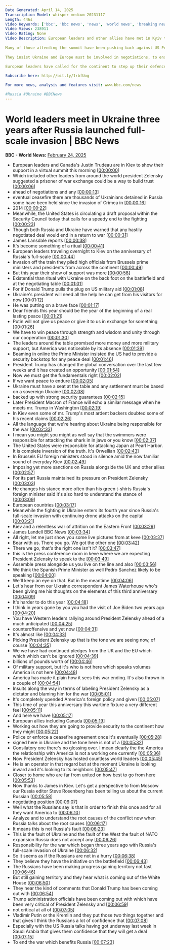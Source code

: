 ```yaml
---
Date Generated: April 14, 2025
Transcription Model: whisper medium 20231117
Length: 446s
Video Keywords: ['bbc', 'bbc news', 'news', 'world news', 'breaking news', 'us news', 'world', 'america', 'usa', 'usa news', 'india news']
Video Views: 238911
Video Rating: None
Video Description: European leaders and other allies have met in Kyiv to reaffirm their solidarity and to announce further support and sanctions on the third anniversary of Russia's full-scale invasion of Ukraine.
 
Many of those attending the summit have been pushing back against US President Donald Trump's unilateral decision to pursue direct peace talks with Moscow.
 
They insist Ukraine and Europe must be involved in negotiations, to ensure any settlement is durable and fair.
 
European leaders have called for the continent to step up their defence, to protect wider values of democracy and freedom from Russian aggression.

Subscribe here: http://bit.ly/1rbfUog

For more news, analysis and features visit: www.bbc.com/news 

#Russia #Ukraine #BBCNews
---
```


# World leaders meet in Ukraine three years after Russia launched full-scale invasion | BBC News
**BBC - World News:** [February 24, 2025](https://www.youtube.com/watch?v=f-S0IGnQgbg)
*  European leaders and Canada's Justin Trudeau are in Kiev to show their support in a virtual summit this morning [[00:00:00](https://www.youtube.com/watch?v=f-S0IGnQgbg&t=0.0s)]
*  Which included other leaders from around the world president Zelensky suggested a prisoner of war exchange could be a way to build trust [[00:00:06](https://www.youtube.com/watch?v=f-S0IGnQgbg&t=6.640000000000001s)]
*  ahead of negotiations and any [[00:00:13](https://www.youtube.com/watch?v=f-S0IGnQgbg&t=13.200000000000001s)]
*  eventual ceasefire there are thousands of Ukrainians detained in Russia some have been held since the invasion of Crimea in [[00:00:16](https://www.youtube.com/watch?v=f-S0IGnQgbg&t=16.04s)]
*  2014 [[00:00:22](https://www.youtube.com/watch?v=f-S0IGnQgbg&t=22.56s)]
*  Meanwhile, the United States is circulating a draft proposal within the Security Council today that calls for a speedy end to the fighting [[00:00:23](https://www.youtube.com/watch?v=f-S0IGnQgbg&t=23.72s)]
*  Though both Russia and Ukraine have warned that any hastily negotiated deal would end in a return to war [[00:00:31](https://www.youtube.com/watch?v=f-S0IGnQgbg&t=31.64s)]
*  James Lansdale reports [[00:00:38](https://www.youtube.com/watch?v=f-S0IGnQgbg&t=38.519999999999996s)]
*  It's become something of a ritual [[00:00:41](https://www.youtube.com/watch?v=f-S0IGnQgbg&t=41.72s)]
*  European leaders traveling overnight to Kiev on the anniversary of Russia's full-scale [[00:00:44](https://www.youtube.com/watch?v=f-S0IGnQgbg&t=44.480000000000004s)]
*  Invasion off the train they piled high officials from Brussels prime ministers and presidents from across the continent [[00:00:49](https://www.youtube.com/watch?v=f-S0IGnQgbg&t=49.36s)]
*  But this year their show of support was more [[00:00:58](https://www.youtube.com/watch?v=f-S0IGnQgbg&t=58.36s)]
*  Existential than ritual with Ukraine on the back foot on the battlefield and at the negotiating table [[00:01:01](https://www.youtube.com/watch?v=f-S0IGnQgbg&t=61.8s)]
*  For if Donald Trump pulls the plug on US military aid [[00:01:08](https://www.youtube.com/watch?v=f-S0IGnQgbg&t=68.72s)]
*  Ukraine's president will need all the help he can get from his visitors for now [[00:01:12](https://www.youtube.com/watch?v=f-S0IGnQgbg&t=72.28s)]
*  He was putting on a brave face [[00:01:17](https://www.youtube.com/watch?v=f-S0IGnQgbg&t=77.18s)]
*  Dear friends this year should be the year of the beginning of a real lasting peace [[00:01:21](https://www.youtube.com/watch?v=f-S0IGnQgbg&t=81.34s)]
*  Putin will not give us peace or give it to us in exchange for something [[00:01:26](https://www.youtube.com/watch?v=f-S0IGnQgbg&t=86.78s)]
*  We have to win peace through strength and wisdom and unity through our cooperation [[00:01:30](https://www.youtube.com/watch?v=f-S0IGnQgbg&t=90.86s)]
*  The leaders around the table promised more money and more military support, but America was noticeable by its absence [[00:01:39](https://www.youtube.com/watch?v=f-S0IGnQgbg&t=99.18s)]
*  Beaming in online the Prime Minister insisted the US had to provide a security backstop for any peace deal [[00:01:46](https://www.youtube.com/watch?v=f-S0IGnQgbg&t=106.54s)]
*  President Trump has changed the global conversation over the last few weeks and it has created an opportunity [[00:01:54](https://www.youtube.com/watch?v=f-S0IGnQgbg&t=114.14s)]
*  Now we must get the fundamentals right [[00:02:02](https://www.youtube.com/watch?v=f-S0IGnQgbg&t=122.06s)]
*  If we want peace to endure [[00:02:05](https://www.youtube.com/watch?v=f-S0IGnQgbg&t=125.53999999999999s)]
*  Ukraine must have a seat at the table and any settlement must be based on a sovereign Ukraine [[00:02:08](https://www.youtube.com/watch?v=f-S0IGnQgbg&t=128.7s)]
*  backed up with strong security guarantees [[00:02:15](https://www.youtube.com/watch?v=f-S0IGnQgbg&t=135.86s)]
*  Later President Macron of France will echo a similar message when he meets mr. Trump in Washington [[00:02:19](https://www.youtube.com/watch?v=f-S0IGnQgbg&t=139.74s)]
*  In Kiev even some of mr. Trump's most ardent backers doubted some of his recent claims [[00:02:26](https://www.youtube.com/watch?v=f-S0IGnQgbg&t=146.3s)]
*  All the language that we're hearing about Ukraine being responsible for the war [[00:02:33](https://www.youtube.com/watch?v=f-S0IGnQgbg&t=153.3s)]
*  I mean you might you might as well say that the swimmers were responsible for attacking the shark in in jaws or you know [[00:02:37](https://www.youtube.com/watch?v=f-S0IGnQgbg&t=157.9s)]
*  The United States were responsible for attacking Japan at Pearl Harbor. It is complete inversion of the truth. It's Orwellian [[00:02:43](https://www.youtube.com/watch?v=f-S0IGnQgbg&t=163.32s)]
*  In Brussels EU foreign ministers stood in silence amid the now familiar sound of everyday Kiev [[00:02:49](https://www.youtube.com/watch?v=f-S0IGnQgbg&t=169.68s)]
*  Imposing yet more sanctions on Russia alongside the UK and other allies [[00:02:57](https://www.youtube.com/watch?v=f-S0IGnQgbg&t=177.23999999999998s)]
*  For its part Russia maintained its pressure on President Zelensky [[00:03:03](https://www.youtube.com/watch?v=f-S0IGnQgbg&t=183.84s)]
*  He changes his stance more often than his green t-shirts Russia's foreign minister said it's also hard to understand the stance of [[00:03:09](https://www.youtube.com/watch?v=f-S0IGnQgbg&t=189.0s)]
*  European countries [[00:03:17](https://www.youtube.com/watch?v=f-S0IGnQgbg&t=197.64000000000001s)]
*  Meanwhile the fighting in Ukraine enters its fourth year since Russia's full-scale invasion with continuing drone attacks on the capital [[00:03:21](https://www.youtube.com/watch?v=f-S0IGnQgbg&t=201.36s)]
*  Kiev and a relentless war of attrition on the Eastern Front [[00:03:29](https://www.youtube.com/watch?v=f-S0IGnQgbg&t=209.64000000000001s)]
*  James Landell BBC News [[00:03:34](https://www.youtube.com/watch?v=f-S0IGnQgbg&t=214.12s)]
*  All right, let me just show you some live pictures from at keve [[00:03:37](https://www.youtube.com/watch?v=f-S0IGnQgbg&t=217.12s)]
*  Bear with us. There you go. We got the other one [[00:03:42](https://www.youtube.com/watch?v=f-S0IGnQgbg&t=222.0s)]
*  There we go, that's the right one isn't it? [[00:03:47](https://www.youtube.com/watch?v=f-S0IGnQgbg&t=227.20000000000002s)]
*  this is the press conference room in keve where we are expecting President Zelensky to speak to the [[00:03:49](https://www.youtube.com/watch?v=f-S0IGnQgbg&t=229.88s)]
*  Assemble press alongside us you live on the line and also [[00:03:56](https://www.youtube.com/watch?v=f-S0IGnQgbg&t=236.84s)]
*  We think the Spanish Prime Minister as well Pedro Sanchez likely to be speaking [[00:04:00](https://www.youtube.com/watch?v=f-S0IGnQgbg&t=240.84s)]
*  We'll keep an eye on that. But in the meantime [[00:04:06](https://www.youtube.com/watch?v=f-S0IGnQgbg&t=246.64000000000001s)]
*  Let's hear from our Ukraine correspondent James Waterhouse who's been giving me his thoughts on the elements of this third anniversary [[00:04:09](https://www.youtube.com/watch?v=f-S0IGnQgbg&t=249.72000000000003s)]
*  It's harder to do this year [[00:04:18](https://www.youtube.com/watch?v=f-S0IGnQgbg&t=258.44s)]
*  I think in years gone by you you had the visit of Joe Biden two years ago [[00:04:20](https://www.youtube.com/watch?v=f-S0IGnQgbg&t=260.84000000000003s)]
*  You have Western leaders rallying around President Zelensky ahead of a much anticipated [[00:04:25](https://www.youtube.com/watch?v=f-S0IGnQgbg&t=265.32s)]
*  counteroffensive and yet now [[00:04:31](https://www.youtube.com/watch?v=f-S0IGnQgbg&t=271.28000000000003s)]
*  It's almost like [[00:04:33](https://www.youtube.com/watch?v=f-S0IGnQgbg&t=273.6s)]
*  Picking President Zelensky up that is the tone we are seeing now, of course [[00:04:35](https://www.youtube.com/watch?v=f-S0IGnQgbg&t=275.68s)]
*  We we have had continued pledges from the UK and the EU which which which can't be ignored [[00:04:39](https://www.youtube.com/watch?v=f-S0IGnQgbg&t=279.68s)]
*  billions of pounds worth of [[00:04:46](https://www.youtube.com/watch?v=f-S0IGnQgbg&t=286.64s)]
*  Of military support, but it's who is not here which speaks volumes America is not here [[00:04:48](https://www.youtube.com/watch?v=f-S0IGnQgbg&t=288.96s)]
*  America has made it plain how it sees this war ending. It's also thrown in a couple of [[00:04:54](https://www.youtube.com/watch?v=f-S0IGnQgbg&t=294.76s)]
*  Insults along the way in terms of labeling President Zelensky as a dictator and blaming him for the war [[00:05:01](https://www.youtube.com/watch?v=f-S0IGnQgbg&t=301.84s)]
*  It's completely upended America's foreign policy and given [[00:05:07](https://www.youtube.com/watch?v=f-S0IGnQgbg&t=307.59999999999997s)]
*  This time of year this anniversary this wartime fixture a very different feel [[00:05:11](https://www.youtube.com/watch?v=f-S0IGnQgbg&t=311.84s)]
*  And here we have [[00:05:17](https://www.youtube.com/watch?v=f-S0IGnQgbg&t=317.68s)]
*  European allies including Canada [[00:05:19](https://www.youtube.com/watch?v=f-S0IGnQgbg&t=319.88s)]
*  Working out how they are going to provide security to the continent how they might [[00:05:22](https://www.youtube.com/watch?v=f-S0IGnQgbg&t=322.48s)]
*  Police or enforce a ceasefire agreement once it's eventually [[00:05:28](https://www.youtube.com/watch?v=f-S0IGnQgbg&t=328.76s)]
*  signed here in Ukraine and the tone here is not of a [[00:05:32](https://www.youtube.com/watch?v=f-S0IGnQgbg&t=332.8s)]
*  Consilatory one there's no glossing over. I mean clearly the the America the relationship with America is not a working one currently [[00:05:36](https://www.youtube.com/watch?v=f-S0IGnQgbg&t=336.84000000000003s)]
*  Now President Zelensky has hosted countless world leaders [[00:05:45](https://www.youtube.com/watch?v=f-S0IGnQgbg&t=345.04s)]
*  He is an operator in that regard but at the moment Ukraine is looking inward and it's looking to its neighbors [[00:05:47](https://www.youtube.com/watch?v=f-S0IGnQgbg&t=347.8s)]
*  Closer to home who are far from united on how best to go from here [[00:05:53](https://www.youtube.com/watch?v=f-S0IGnQgbg&t=353.64s)]
*  Now thanks to James in Kiev. Let's get a perspective to from Moscow our Russia editor Steve Rosenberg has been telling us about the current Russian [[00:05:58](https://www.youtube.com/watch?v=f-S0IGnQgbg&t=358.84000000000003s)]
*  negotiating position [[00:06:07](https://www.youtube.com/watch?v=f-S0IGnQgbg&t=367.96s)]
*  Well what the Russians say is that in order to finish this once and for all they want America to [[00:06:10](https://www.youtube.com/watch?v=f-S0IGnQgbg&t=370.35999999999996s)]
*  Analyze and to understand the root causes of the conflict now when Russia talks about the root causes [[00:06:17](https://www.youtube.com/watch?v=f-S0IGnQgbg&t=377.35999999999996s)]
*  It means this is not Russia's fault [[00:06:23](https://www.youtube.com/watch?v=f-S0IGnQgbg&t=383.76s)]
*  This is the fault of Ukraine and the fault of the West the fault of NATO expansion Russia does not accept any [[00:06:26](https://www.youtube.com/watch?v=f-S0IGnQgbg&t=386.47999999999996s)]
*  Responsibility for the war which began three years ago with Russia's full-scale invasion of Ukraine [[00:06:32](https://www.youtube.com/watch?v=f-S0IGnQgbg&t=392.88s)]
*  So it seems as if the Russians are not in a hurry [[00:06:38](https://www.youtube.com/watch?v=f-S0IGnQgbg&t=398.36s)]
*  They believe they have the initiative on the battlefield [[00:06:43](https://www.youtube.com/watch?v=f-S0IGnQgbg&t=403.12s)]
*  The Russians have been making progress gaining territory not fast [[00:06:46](https://www.youtube.com/watch?v=f-S0IGnQgbg&t=406.64s)]
*  But still gaining territory and they hear what is coming out of the White House [[00:06:50](https://www.youtube.com/watch?v=f-S0IGnQgbg&t=410.40000000000003s)]
*  They hear the kind of comments that Donald Trump has been coming out with [[00:06:54](https://www.youtube.com/watch?v=f-S0IGnQgbg&t=414.86s)]
*  Trump administration officials have been coming out with which have been very critical of President Zelensky and [[00:06:59](https://www.youtube.com/watch?v=f-S0IGnQgbg&t=419.0s)]
*  not critical at all of [[00:07:05](https://www.youtube.com/watch?v=f-S0IGnQgbg&t=425.44s)]
*  Vladimir Putin or the Kremlin and they put those two things together and that gives I think the Russians a lot of confidence that [[00:07:08](https://www.youtube.com/watch?v=f-S0IGnQgbg&t=428.24s)]
*  Especially with the US Russia talks having got underway last week in Saudi Arabia that gives them confidence that they will get a deal [[00:07:15](https://www.youtube.com/watch?v=f-S0IGnQgbg&t=435.24s)]
*  To end the war which benefits Russia [[00:07:23](https://www.youtube.com/watch?v=f-S0IGnQgbg&t=443.12s)]

